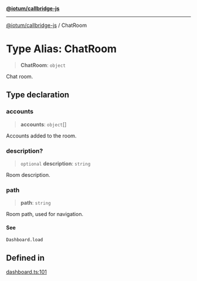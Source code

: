 [**@iotum/callbridge-js**](../README.md)

***

[@iotum/callbridge-js](../README.md) / ChatRoom

# Type Alias: ChatRoom

> **ChatRoom**: `object`

Chat room.

## Type declaration

### accounts

> **accounts**: `object`[]

Accounts added to the room.

### description?

> `optional` **description**: `string`

Room description.

### path

> **path**: `string`

Room path, used for navigation.

#### See

`Dashboard.load`

## Defined in

[dashboard.ts:101](https://github.com/iotum/callbridge-js/blob/d0dfc94e8f5dfc8239b4ec067f283823bb09beee/src/dashboard.ts#L101)
